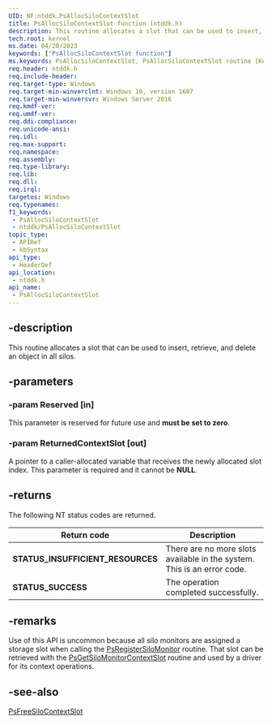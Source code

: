 ```yaml
---
UID: NF:ntddk.PsAllocSiloContextSlot
title: PsAllocSiloContextSlot function (ntddk.h)
description: This routine allocates a slot that can be used to insert, retrieve, and delete an object in all silos.
tech.root: kernel
ms.date: 04/20/2023
keywords: ["PsAllocSiloContextSlot function"]
ms.keywords: PsAllocSiloContextSlot, PsAllocSiloContextSlot routine [Kernel-Mode Driver Architecture], kernel.psallocsilocontextslot, ntddk/PsAllocSiloContextSlot
req.header: ntddk.h
req.include-header: 
req.target-type: Windows
req.target-min-winverclnt: Windows 10, version 1607
req.target-min-winversvr: Windows Server 2016
req.kmdf-ver: 
req.umdf-ver: 
req.ddi-compliance: 
req.unicode-ansi: 
req.idl: 
req.max-support: 
req.namespace: 
req.assembly: 
req.type-library: 
req.lib: 
req.dll: 
req.irql: 
targetos: Windows
req.typenames: 
f1_keywords:
 - PsAllocSiloContextSlot
 - ntddk/PsAllocSiloContextSlot
topic_type:
 - APIRef
 - kbSyntax
api_type:
 - HeaderDef
api_location:
 - ntddk.h
api_name:
 - PsAllocSiloContextSlot
---
```


## -description

This routine allocates a slot that can be used to insert, retrieve, and delete an object in all silos.

## -parameters

### -param Reserved [in]

This parameter is reserved for future use and **must be set to zero**.

### -param ReturnedContextSlot [out]

A pointer to a caller-allocated variable that receives the newly allocated slot index. This parameter is required and it cannot be **NULL**.

## -returns

The following NT status codes are returned.

| Return code | Description |
|--|--|
| **STATUS_INSUFFICIENT_RESOURCES** | There are no more slots available in the system. This is an error code. |
| **STATUS_SUCCESS** | The operation completed successfully. |

## -remarks

Use of this API is uncommon because all silo monitors are assigned a storage slot when calling the [PsRegisterSiloMonitor](/windows-hardware/drivers/ddi/ntddk/nf-ntddk-psregistersilomonitor) routine.  That slot can be retrieved with the [PsGetSiloMonitorContextSlot](/windows-hardware/drivers/ddi/ntddk/nf-ntddk-psgetsilomonitorcontextslot) routine and used by a driver for its context operations.

## -see-also

[PsFreeSiloContextSlot](/windows-hardware/drivers/ddi/ntddk/nf-ntddk-psfreesilocontextslot)
